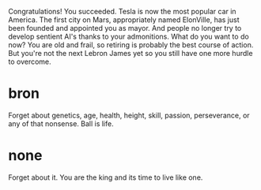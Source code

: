 Congratulations! You succeeded. Tesla is now the most popular car in America. The first city on Mars, appropriately named ElonVille, has just been founded and appointed you as mayor. And people no longer try to develop sentient AI's thanks to your admonitions. What do you want to do now? You are old and frail, so retiring is probably the best course of action. But you're not the next Lebron James yet so you still have one more hurdle to overcome.

# bron
Forget about genetics, age, health, height, skill, passion, perseverance, or any of that nonsense. Ball is life.

# none
Forget about it. You are the king and its time to live like one.
